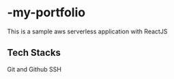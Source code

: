 # -my-portfolio
This is a sample aws serverless application with ReactJS

## Tech Stacks

Git and Github
SSH
